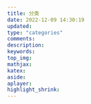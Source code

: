 ```yaml
---
title: 分类
date: 2022-12-09 14:30:19
updated:
type: "categories"
comments:
description:
keywords:
top_img:
mathjax:
katex:
aside:
aplayer:
highlight_shrink:
---
```

